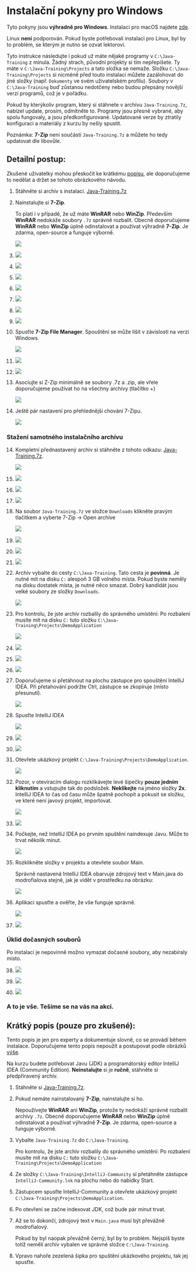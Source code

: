 Instalační pokyny pro Windows
=============================

Tyto pokyny jsou **výhradně pro Windows**.
Instalaci pro macOS najdete [zde](../mac/).

Linux **není** podporován. Pokud byste potřebovali instalaci pro Linux,
byl by to problém, se kterým je nutno se ozvat lektorovi.

Tyto instrukce následujte i pokud už máte nějaké programy v
`C:\Java-Training` z minula. Žádný strach, původní projekty si tím nepřepíšete.
Ty máte v `C:\Java-Training\Projects` a tato složka se nemaže.
Složku `C:\Java-Training\Projects` si nicméně před touto instalací
můžete zazálohovat do jiné složky (např. `Dokumenty` ve svém uživatelském profilu).
Soubory v `C:\Java-Training` buď zůstanou nedotčeny
nebo budou přepsány novější verzí programů, což je v pořádku.

Pokud by kterýkoliv program,
který si stáhnete v archívu `Java-Training.7z`,
nabízel update, prosím, odmítněte to.
Programy jsou přesně vybrané, aby spolu fungovaly, a jsou předkonfigurované.
Updatované verze by ztratily konfiguraci a materiály z kurzu by nešly spustit.

Poznámka: **7-Zip** není součástí `Java-Training.7z` a můžete ho tedy updatovat dle libovůle.


<a id="detailni">Detailní postup:</a>
-------------------------------------

Zkušené uživatelky mohou přeskočit ke krátkému [popisu](#kratky),
ale doporučujeme to nedělat a držet se tohoto obrázkového návodu.

1.  Stáhněte si archív s instalací.
    [Java-Training.7z](https://1drv.ms/u/s!AijQjx8qkEJYbclUNVcv68eyBy4)

1.  Nainstalujte si **7-Zip**.

    To platí i v případě, že už máte **WinRAR** nebo **WinZip**.
    Především **WinRAR** nedokáže soubory `.7z` správně rozbalit.
    Obecně doporučujeme **WinRAR** nebo **WinZip** úplně odinstalovat
    a používat výhradně **7-Zip**.
    Je zdarma, open-source a funguje výborně.

	![](img/screenshot01.png)

2. 	![](img/screenshot02.png)

3. 	![](img/screenshot03.png)

4. 	![](img/screenshot04.png)

5. 	![](img/screenshot05.png)

6. 	![](img/screenshot06.png)

7. 	![](img/screenshot07.png)

8. 	![](img/screenshot08.png)

9. 	Spusťte **7-Zip File Manager**. Spouštění se může lišit v závislosti
    na verzi Windows.

    ![](img/screenshot09.png)

10. ![](img/screenshot10.png)

11. ![](img/screenshot11.png)

12. Asociujte si Z-Zip minimálně se soubory .7z a .zip, ale vřele doporučujeme používat ho na všechny archívy (tlačítko +)

    ![](img/screenshot12.png)

13. Ještě pár nastavení pro přehlednější chování 7-Zipu.

    ![](img/screenshot13.png)

### Stažení samotného instalačního archívu

14. Kompletní přednastavený archív si stáhněte z tohoto odkazu:
    [Java-Training.7z](http://javabrno.czechitas.cz/install/2018-jaro/install-community/Java-Training.7z).

    ![](img/screenshot14.png)

15. ![](img/screenshot15.png)

16. ![](img/screenshot16.png)

17. ![](img/screenshot17.png)

18. Na soubor `Java-Training.7z` ve složce
    `Downloads` klikněte pravým tlačítkem
    a vyberte 7-Zip -> Open archive

    ![](img/screenshot18.png)

19. ![](img/screenshot19.png)

20. ![](img/screenshot20.png)

21. ![](img/screenshot21.png)

22. Archív vybalte do cesty `C:\Java-Training`. Tato cesta je **povinná**.
    Je nutné mít na disku `C:` alespoň 3 GB volného místa.
    Pokud byste neměly na disku dostatek místa, je nutné něco smazat.
    Dobrý kandidát jsou velké soubory ze složky `Downloads`.

    ![](img/screenshot22.png)

23. Pro kontrolu, že jste archív rozbalily do správného umístění:
    Po rozbalení musíte mít na disku `C:` tuto složku
    `C:\Java-Training\Projects\DemoApplication`

    ![](img/screenshot23.png)

24. ![](img/screenshot24.png)

25. ![](img/screenshot25.png)

26. ![](img/screenshot26.png)

27. Doporučujeme si přetáhnout na plochu zástupce pro spouštění IntelliJ IDEA.
    Při přetahování podržte Ctrl, zástupce se zkopíruje (místo přesunutí).

    ![](img/screenshot27.png)

28. Spusťte IntelliJ IDEA

    ![](img/screenshot28.png)

29. ![](img/screenshot29.png)

30. ![](img/screenshot30.png)

31. Otevřete ukázkový projekt `C:\Java-Training\Projects\DemoApplication`.

    ![](img/screenshot31.png)

32. Pozor, v otevíracím dialogu rozklikávejte levé šipečky
    **pouze jedním kliknutím** 
    a vstupujte tak do podsložek.
    **Neklikejte** na jméno složky **2x**.
    IntelliJ IDEA to čas od času může špatně pochopit a pokusit se složku,
    ve které není javový projekt, importovat.

    ![](img/screenshot32.png)

33. ![](img/screenshot33.png)

34. Počkejte, než IntelliJ IDEA po prvním spuštění naindexuje Javu.
    Může to trvat několik minut.

    ![](img/screenshot34.png)

35. Rozklikněte složky v projektu a otevřete soubor Main.

    Správně nastavená IntelliJ IDEA obarvuje zdrojový text v Main.java
    do modrofialova stejně, jak je vidět v prostředku na obrázku:

    ![](img/screenshot35.png)

36. Aplikaci spusťte a ověřte, že vše funguje správně.

    ![](img/screenshot36.png)

37. ![](img/screenshot37.png)


### Úklid dočasných souborů
Po instalaci je nepovinně možno vymazat dočasné soubory, aby nezabíraly místo.

38. ![](img/screenshot38.png)

39. ![](img/screenshot39.png)

40. ![](img/screenshot40.png)


### A to je vše. Tešíme se na vás na akci.



<a id="kratky">Krátký popis (pouze pro zkušené):</a>
----------------------------------------------------
Tento popis je jen pro experty a dokumentuje slovně, co se provádí během instalace.
Doporučujeme tento popis nepoužít a postupovat podle obrázků [výše](#detailni).

Na kurzu budete potřebovat Javu (JDK) a programátorský editor IntelliJ IDEA (Community Edition).
**Neinstalujte** si je **ručně**, stáhněte si předpřiravený archív.

1.  Stáhněte si [Java-Training.7z](https://1drv.ms/u/s!AijQjx8qkEJYbclUNVcv68eyBy4).

2.  Pokud nemáte nainstalovaný **7-Zip**, nainstalujte si ho.

    Nepoužívejte **WinRAR** ani **WinZip**, protože ty nedokáží správně rozbalit archívy `.7z`.
    Obecně doporučujeme **WinRAR** nebo **WinZip** úplně odinstalovat
    a používat výhradně **7-Zip**.
    Je zdarma, open-source a funguje výborně.

3.  Vybalte `Java-Training.7z` do `C:\Java-Training`.

    Pro kontrolu, že jste archív rozbalily do správného umístění:
    Po rozbalení musíte mít na disku `C:` tuto složku
    `C:\Java-Training\Projects\DemoApplication`

3.  Ze složky `C:\Java-Training\IntelliJ-Community` si přetáhněte
    zástupce `IntelliJ-Community.lnk`
    na plochu nebo do nabídky Start.

8.  Zástupcem spusťte IntelliJ-Community a otevřete ukázkový projekt
    `C:\Java-Training\Projects\DemoApplication`.

9.  Po otevření se začne indexovat JDK, což bude pár minut trvat.

10. Až se to dokončí, zdrojový text v `Main.java` musí být převážně modrofialový.

    Pokud by byl naopak převážně černý, byl by to problém.
    Nejspíš byste totiž neměli archív vybalen ve správné složce
    `C:\Java-Training`.

11. Vpravo nahoře zezelená šipka pro spuštění ukázkového projektu, tak jej spusťte.
